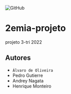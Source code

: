 <img alt="GitHub" src="https://img.shields.io/github/license/Alvaro-Siqueira-Silva/2emia-projeto">

# 2emia-projeto
projeto 3-tri 2022
## Autores
- ` Álvaro de Oliveira `
- Pedro Gutierre
- Andrey Nagata
- Henrique Monteiro
